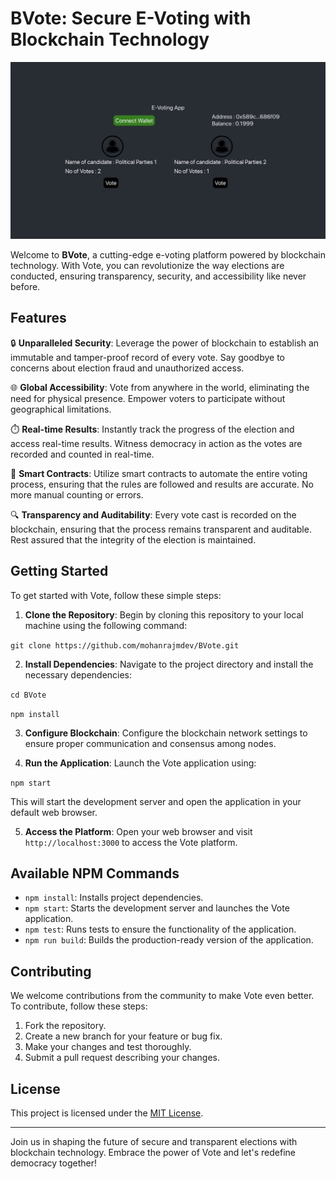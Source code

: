 # BVote: Secure E-Voting with Blockchain Technology

![BVote Logo](https://raw.githubusercontent.com/waseem0605/BVote/main/vote_logo.png)

Welcome to **BVote**, a cutting-edge e-voting platform powered by blockchain technology. With Vote, you can revolutionize the way elections are conducted, ensuring transparency, security, and accessibility like never before.

## Features

🔒 **Unparalleled Security**: Leverage the power of blockchain to establish an immutable and tamper-proof record of every vote. Say goodbye to concerns about election fraud and unauthorized access.

🌐 **Global Accessibility**: Vote from anywhere in the world, eliminating the need for physical presence. Empower voters to participate without geographical limitations.

⏱️ **Real-time Results**: Instantly track the progress of the election and access real-time results. Witness democracy in action as the votes are recorded and counted in real-time.

🤖 **Smart Contracts**: Utilize smart contracts to automate the entire voting process, ensuring that the rules are followed and results are accurate. No more manual counting or errors.

🔍 **Transparency and Auditability**: Every vote cast is recorded on the blockchain, ensuring that the process remains transparent and auditable. Rest assured that the integrity of the election is maintained.

## Getting Started

To get started with Vote, follow these simple steps:

1. **Clone the Repository**: Begin by cloning this repository to your local machine using the following command:

`git clone https://github.com/mohanrajmdev/BVote.git`

2. **Install Dependencies**: Navigate to the project directory and install the necessary dependencies:

`cd BVote`

`npm install`

3. **Configure Blockchain**: Configure the blockchain network settings to ensure proper communication and consensus among nodes.

4. **Run the Application**: Launch the Vote application using:

`npm start`

This will start the development server and open the application in your default web browser.

5. **Access the Platform**: Open your web browser and visit `http://localhost:3000` to access the Vote platform.

## Available NPM Commands

- `npm install`: Installs project dependencies.
- `npm start`: Starts the development server and launches the Vote application.
- `npm test`: Runs tests to ensure the functionality of the application.
- `npm run build`: Builds the production-ready version of the application.

## Contributing

We welcome contributions from the community to make Vote even better. To contribute, follow these steps:

1. Fork the repository.
2. Create a new branch for your feature or bug fix.
3. Make your changes and test thoroughly.
4. Submit a pull request describing your changes.

## License

This project is licensed under the [MIT License](LICENSE).

---

Join us in shaping the future of secure and transparent elections with blockchain technology. Embrace the power of Vote and let's redefine democracy together!
